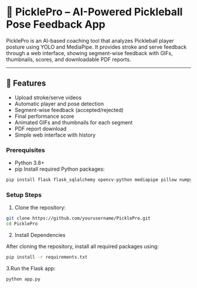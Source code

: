 # 🏓 PicklePro – AI-Powered Pickleball Pose Feedback App

PicklePro is an AI-based coaching tool that analyzes Pickleball player posture using YOLO and MediaPipe. It provides stroke and serve feedback through a web interface, showing segment-wise feedback with GIFs, thumbnails, scores, and downloadable PDF reports.

---

## 🚀 Features

- Upload stroke/serve videos
- Automatic player and pose detection
- Segment-wise feedback (accepted/rejected)
- Final performance score
- Animated GIFs and thumbnails for each segment
- PDF report download
- Simple web interface with history

### Prerequisites

- Python 3.8+
- pip
Install required Python packages:

```bash
pip install flask flask_sqlalchemy opencv-python mediapipe pillow numpy matplotlib ultralytics reportlab

```
### Setup Steps

1. Clone the repository:

```bash
git clone https://github.com/yourusername/PicklePro.git
cd PicklePro
```

2.  Install Dependencies

After cloning the repository, install all required packages using:

```bash
pip install -r requirements.txt

```

3.Run the Flask app:
```bash
python app.py
